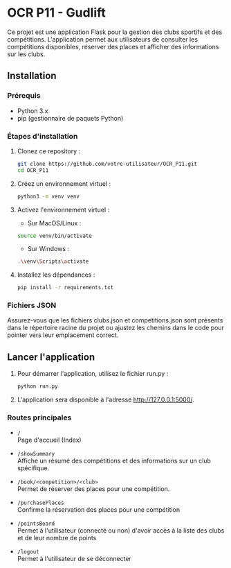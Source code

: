 # OCR P11 - Gudlift

Ce projet est une application Flask pour la gestion des clubs sportifs et des compétitions. L'application permet aux utilisateurs de consulter les compétitions disponibles, réserver des places et afficher des informations sur les clubs.

## Installation

### Prérequis

- Python 3.x
- pip (gestionnaire de paquets Python)

### Étapes d'installation

1. Clonez ce repository :
   ```bash
   git clone https://github.com/votre-utilisateur/OCR_P11.git
   cd OCR_P11

2. Créez un environnement virtuel :
    ```bash
    python3 -m venv venv

3. Activez l'environnement virtuel :

    - Sur MacOS/Linux :  
    ```bash
    source venv/bin/activate
    ```

    - Sur Windows :  
    ```bash
    .\venv\Scripts\activate
    ```

4. Installez les dépendances :
    ```bash
    pip install -r requirements.txt


### Fichiers JSON

Assurez-vous que les fichiers clubs.json et competitions.json sont présents dans le répertoire racine du projet ou ajustez les chemins dans le code pour pointer vers leur emplacement correct.

## Lancer l'application

1. Pour démarrer l'application, utilisez le fichier run.py :
    ```bash
    python run.py

2. L'application sera disponible à l'adresse http://127.0.0.1:5000/.


### Routes principales

- `/`  
  Page d'accueil (Index)

- `/showSummary`  
Affiche un résumé des compétitions et des informations sur un club spécifique.

- `/book/<competition>/<club>`  
  Permet de réserver des places pour une compétition.

- `/purchasePlaces`  
  Confirme la réservation des places pour une compétition

- `/pointsBoard`  
Permet à l'utilisateur (connecté ou non) d'avoir accès à la liste des clubs
et de leur nombre de points

- `/logout`  
  Permet à l'utilisateur de se déconnecter 
